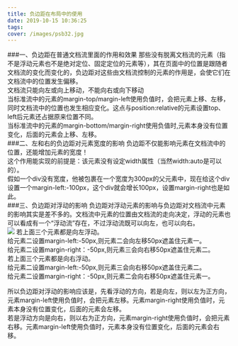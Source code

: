 ```yaml
---
title: 负边距在布局中的使用
date: 2019-10-15 10:36:25
tags:
cover: /images/psb32.jpg
---
```

###一、负边距在普通文档流里面的作用和效果
那些没有脱离文档流的元素（指不是浮动元素也不是绝对定位、固定定位的元素等），其在页面中的位置是跟随者文档流的变化而变化的，负边距对这些由文档流控制的元素的作用是，会使它们在文档流中的位置发生偏移。<br/>
文档流只能向左或向上移动，不能向右或向下移动<br/>
当标准流中的元素的margin-top/margin-left使用负值时，会把元素上移、左移，同时文档流中的位置也发生相应变化。这点与position:relative的元素设置top、left后元素还占据原来位置不同。<br/>
当标准流中的元素的margin-bottom/margin-right使用负值时,元素本身没有位置变化，后面的元素会上移、左移。<br/>
###二、左和右的负边距对元素宽度的影响
负边距不仅能影响元素在文档流中的位置，还能增加元素的宽度！<br/>
这个作用能实现的前提是：该元素没有设定width属性（当然width:auto是可以的）。<br/>
假如一个div没有宽度，他被包裹在一个宽度为300px的父元素中，现在给这个div设置一个margin-left:-100px，这个div就会增长100px，设置margin-right也是如此。<br/>
###三、负边距对浮动的影响
负边距对浮动元素的影响与负边距对文档流中元素的影响其实是差不多的。文档流中元素的位置由文档流的走向决定，浮动的元素也可以看成有一个“浮动流”存在，不过浮动流既可以向左，也可以向右。<br/>
![](margin1.png)
若上面三个元素都是向左浮动。<br/>
给元素二设置margin-left:-50px,则元素二会向左移50px遮盖住元素一。<br/>
给元素二设置margin-right：-50px,则元素三会向右移50px遮盖住元素二。<br/>
若上面三个元素都是向右浮动。<br/>
给元素二设置margin-left:-50px,则元素三会向右移50px遮盖住元素二。<br/>
给元素二设置margin-right：-50px,则元素二会向右移50px遮盖住元素一。<br/>

所以负边距对浮动的影响应该是，先看浮动的方向，若是向左，则以左为正方向，元素margin-left使用负值时，会把元素左移。元素margin-right使用负值时，元素本身没有位置变化，后面的元素会左移。<br/>
若是浮动方向是向右，则以右为正方向，元素margin-right使用负值时，会把元素右移。元素margin-left使用负值时，元素本身没有位置变化，后面的元素会右移。<br/>